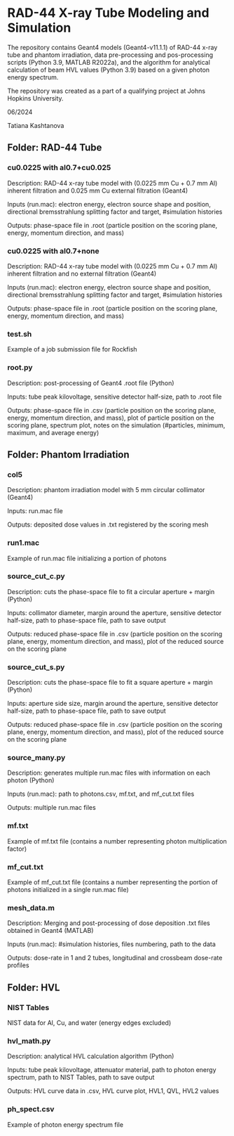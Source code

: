# RAD-44 X-ray Tube Modeling and Simulation

The repository contains Geant4 models (Geant4-v11.1.1) of RAD-44 x-ray tube and phantom irradiation, data pre-processing and pos-processing scripts (Python 3.9, MATLAB R2022a), and the algorithm for analytical calculation of beam HVL values (Python 3.9) based on a given photon energy spectrum.

The repository was created as a part of a qualifying project at Johns Hopkins University.


06/2024

Tatiana Kashtanova



## Folder: RAD-44 Tube

### cu0.0225 with al0.7+cu0.025
Description: RAD-44 x-ray tube model with (0.0225 mm Cu + 0.7 mm Al) inherent filtration and 0.025 mm Cu external filtration (Geant4)

Inputs (run.mac): electron energy, electron source shape and position, directional bremsstrahlung splitting factor and target, #simulation histories

Outputs: phase-space file in .root (particle position on the scoring plane, energy, momentum direction, and mass)


### cu0.0225 with al0.7+none
Description: RAD-44 x-ray tube model with (0.0225 mm Cu + 0.7 mm Al) inherent filtration and no external filtration (Geant4)

Inputs (run.mac): electron energy, electron source shape and position, directional bremsstrahlung splitting factor and target, #simulation histories

Outputs: phase-space file in .root (particle position on the scoring plane, energy, momentum direction, and mass)


### test.sh
Example of a job submission file for Rockfish

### root.py
Description: post-processing of Geant4 .root file (Python)

Inputs: tube peak kilovoltage, sensitive detector half-size, path to .root file

Outputs: phase-space file in .csv (particle position on the scoring plane, energy, momentum direction, and mass), plot of particle position on the scoring plane, spectrum plot, notes on the simulation (#particles, minimum, maximum, and average energy)


## Folder: Phantom Irradiation

### col5
Description: phantom irradiation model with 5 mm circular collimator (Geant4)

Inputs: run.mac file

Outputs: deposited dose values in .txt registered by the scoring mesh


### run1.mac
Example of run.mac file initializing a portion of photons

### source_cut_c.py
Description: cuts the phase-space file to fit a circular aperture + margin (Python)

Inputs: collimator diameter, margin around the aperture, sensitive detector half-size, path to phase-space file, path to save output

Outputs: reduced phase-space file in .csv (particle position on the scoring plane, energy, momentum direction, and mass), plot of the reduced source on the scoring plane


### source_cut_s.py
Description: cuts the phase-space file to fit a square aperture + margin (Python)

Inputs: aperture side size, margin around the aperture, sensitive detector half-size, path to phase-space file, path to save output

Outputs: reduced phase-space file in .csv (particle position on the scoring plane, energy, momentum direction, and mass), plot of the reduced source on the scoring plane


### source_many.py
Description: generates multiple run.mac files with information on each photon (Python)

Inputs (run.mac): path to photons.csv, mf.txt, and mf_cut.txt files

Outputs: multiple run.mac files

### mf.txt
Example of mf.txt file (contains a number representing photon multiplication factor)

### mf_cut.txt
Example of mf_cut.txt file (contains a number representing the portion of photons initialized in a single run.mac file)

### mesh_data.m
Description: Merging and post-processing of dose deposition .txt files obtained in Geant4 (MATLAB)

Inputs (run.mac): #simulation histories, files numbering, path to the data

Outputs: dose-rate in 1 and 2 tubes, longitudinal and crossbeam dose-rate profiles


## Folder: HVL

### NIST Tables
NIST data for Al, Cu, and water (energy edges excluded)

### hvl_math.py
Description: analytical HVL calculation algorithm (Python)

Inputs: tube peak kilovoltage, attenuator material, path to photon energy spectrum, path to NIST Tables, path to save output

Outputs: HVL curve data in .csv, HVL curve plot, HVL1, QVL, HVL2 values

### ph_spect.csv
Example of photon energy spectrum file

